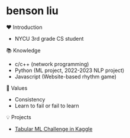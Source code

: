 # benson liu

❤️ Introduction
 - NYCU 3rd grade CS student

📚 Knowledge
 - c/c++ (network programming)
 - Python (ML project, 2022-2023 NLP project)
 - Javascript (Website-based rhythm game)

🙏 Values
 - Consistency
 - Learn to fail or fail to learn

💡 Projects
 - [Tabular ML Challenge in Kaggle](https://github.com/ben900926/Intro_to_ML_final_project)
